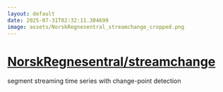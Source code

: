 ```yaml
---
layout: default
date: 2025-07-31T02:32:11.304699
image: assets/NorskRegnesentral_streamchange_cropped.png
---
```


# [NorskRegnesentral/streamchange](https://github.com/NorskRegnesentral/streamchange)

segment streaming time series with change-point detection
